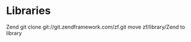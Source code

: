 Libraries
======================

Zend
git clone git://git.zendframework.com/zf.git
move zf/library/Zend to library
